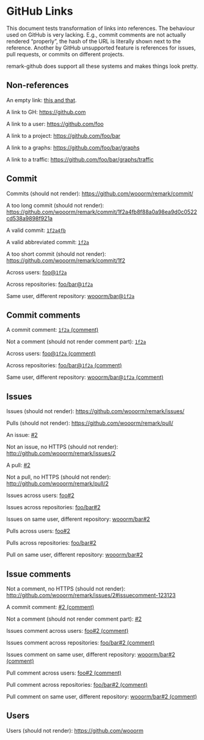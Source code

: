 # GitHub Links

This document tests transformation of links into references.
The behaviour used on GitHub is very lacking. E.g., commit comments
are not actually rendered “properly”, the hash of the URL is literally
shown next to the reference. Another by GitHub unsupported feature is
references for issues, pull requests, or commits on different projects.

remark-github does support all these systems and makes things look
pretty.

## Non-references

An empty link: [this and that](<>).

A link to GH:
<https://github.com>

A link to a user:
<https://github.com/foo>

A link to a project:
<https://github.com/foo/bar>

A link to a graphs:
<https://github.com/foo/bar/graphs>

A link to a traffic:
<https://github.com/foo/bar/graphs/traffic>

## Commit

Commits (should not render):
<https://github.com/wooorm/remark/commit/>

A too long commit (should not render):
<https://github.com/wooorm/remark/commit/1f2a4fb8f88a0a98ea9d0c0522cd538a9898f921a>

A valid commit:
[`1f2a4fb`](https://github.com/wooorm/remark/commit/1f2a4fb8f88a0a98ea9d0c0522cd538a9898f921)

A valid abbreviated commit:
[`1f2a`](https://github.com/wooorm/remark/commit/1f2a)

A too short commit (should not render):
<https://github.com/wooorm/remark/commit/1f2>

Across users:
[foo@`1f2a`](https://github.com/foo/remark/commit/1f2a)

Across repositories:
[foo/bar@`1f2a`](https://github.com/foo/bar/commit/1f2a)

Same user, different repository:
[wooorm/bar@`1f2a`](https://github.com/wooorm/bar/commit/1f2a)

## Commit comments

A commit comment:
[`1f2a` (comment)](https://github.com/wooorm/remark/commit/1f2a#commitcomment-12312312)

Not a comment (should not render comment part):
[`1f2a`](https://github.com/wooorm/remark/commit/1f2a#)

Across users:
[foo@`1f2a` (comment)](https://github.com/foo/remark/commit/1f2a#commitcomment-12312312)

Across repositories:
[foo/bar@`1f2a` (comment)](https://github.com/foo/bar/commit/1f2a#commitcomment-12312312)

Same user, different repository:
[wooorm/bar@`1f2a` (comment)](https://github.com/wooorm/bar/commit/1f2a#commitcomment-12312312)

## Issues

Issues (should not render):
<https://github.com/wooorm/remark/issues/>

Pulls (should not render):
<https://github.com/wooorm/remark/pull/>

An issue:
[#2](https://github.com/wooorm/remark/issues/2)

Not an issue, no HTTPS (should not render):
<http://github.com/wooorm/remark/issues/2>

A pull:
[#2](https://github.com/wooorm/remark/pull/2)

Not a pull, no HTTPS (should not render):
<http://github.com/wooorm/remark/pull/2>

Issues across users:
[foo#2](https://github.com/foo/remark/issues/2)

Issues across repositories:
[foo/bar#2](https://github.com/foo/bar/issues/2)

Issues on same user, different repository:
[wooorm/bar#2](https://github.com/wooorm/bar/issues/2)

Pulls across users:
[foo#2](https://github.com/foo/remark/pull/2)

Pulls across repositories:
[foo/bar#2](https://github.com/foo/bar/pull/2)

Pull on same user, different repository:
[wooorm/bar#2](https://github.com/wooorm/bar/pull/2)

## Issue comments

Not a comment, no HTTPS (should not render):
<http://github.com/wooorm/remark/issues/2#issuecomment-123123>

A commit comment:
[#2 (comment)](https://github.com/wooorm/remark/issues/2#issuecomment-123123)

Not a comment (should not render comment part):
[#2](https://github.com/wooorm/remark/issues/2#)

Issues comment across users:
[foo#2 (comment)](https://github.com/foo/remark/issues/2#issuecomment-123123)

Issues comment across repositories:
[foo/bar#2 (comment)](https://github.com/foo/bar/issues/2#issuecomment-123123)

Issues comment on same user, different repository:
[wooorm/bar#2 (comment)](https://github.com/wooorm/bar/issues/2#issuecomment-123123)

Pull comment across users:
[foo#2 (comment)](https://github.com/foo/remark/pull/2#issuecomment-123123)

Pull comment across repositories:
[foo/bar#2 (comment)](https://github.com/foo/bar/pull/2#issuecomment-123123)

Pull comment on same user, different repository:
[wooorm/bar#2 (comment)](https://github.com/wooorm/bar/issues/2#issuecomment-123123)

## Users

Users (should not render):
<https://github.com/wooorm>
